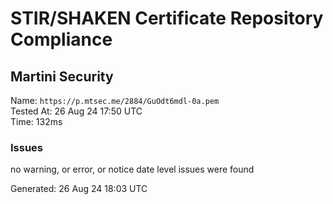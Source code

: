 # STIR/SHAKEN Certificate Repository Compliance

## Martini Security

Name: `https://p.mtsec.me/2884/GuOdt6mdl-0a.pem`\
Tested At: 26 Aug 24 17:50 UTC\
Time: 132ms

### Issues

no warning, or error, or notice date level issues were found

Generated: 26 Aug 24 18:03 UTC